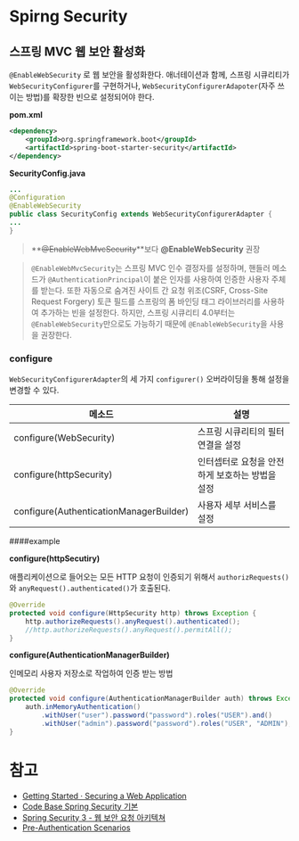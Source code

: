 # Spirng Security

## 스프링 MVC 웹 보안 활성화
`@EnableWebSecurity` 로 웹 보안을 활성화한다. 애너테이션과 함께, 스프링 시큐리티가 `WebSecurityConfigurer`를 구현하거나, `WebSecurityConfigurerAdapoter`(자주 쓰이는 방법)를 확장한 빈으로 설정되어야 한다.

**pom.xml**
```xml
<dependency>
    <groupId>org.springframework.boot</groupId>
    <artifactId>spring-boot-starter-security</artifactId>
</dependency>
```

**SecurityConfig.java**
```java
...
@Configuration
@EnableWebSecurity
public class SecurityConfig extends WebSecurityConfigurerAdapter {
...
}
```

> **~~@EnableWebMvcSecurity~~**보다 **@EnableWebSecurity** 권장

> `@EnableWebMvcSecurity`는 스프링 MVC 인수 결정자를 설정하며, 핸들러 메소드가 `@AuthenticationPrincipal`이 붙은 인자를 사용하여 인증한 사용자 주체를 받는다. 또한 자동으로 숨겨진 사이트 간 요청 위조(CSRF, Cross-Site Request Forgery) 토큰 필드를 스프링의 폼 바인딩 태그 라이브러리를 사용하여 추가하는 빈을 설정한다. 하지만, 스프링 시큐리티 4.0부터는 `@EnableWebSecurity`만으로도 가능하기 때문에 `@EnableWebSecurity`을 사용을 권장한다.

### configure

`WebSecurityConfigurerAdapter`의 세 가지 `configurer()` 오버라이딩을 통해 설정을 변경할 수 있다.

| 메소드 | 설명 |
|------|-----|
| configure(WebSecurity)  | 스프링 시큐리티의 필터 연결을 설정 |
| configure(httpSecurity) | 인터셉터로 요청을 안전하게 보호하는 방법을 설정 |
| configure(AuthenticationManagerBuilder) | 사용자 세부 서비스를 설정 |

####example

**configure(httpSecutiry)**

애플리케이션으로 들어오는 모든 HTTP 요청이 인증되기 위해서 `authorizRequests()`와 `anyRequest().authenticated()`가 호출된다.

```java
@Override
protected void configure(HttpSecurity http) throws Exception {
    http.authorizeRequests().anyRequest().authenticated();
    //http.authorizeRequests().anyRequest().permitAll();
}
```

**configure(AuthenticationManagerBuilder)**

인메모리 사용자 저장소로 작업하여 인증 받는 방법

```java
@Override
protected void configure(AuthenticationManagerBuilder auth) throws Exception {
    auth.inMemoryAuthentication()
        .withUser("user").password("password").roles("USER").and()
        .withUser("admin").password("password").roles("USER", "ADMIN");
}
```

# 참고
- [Getting Started · Securing a Web Application](https://spring.io/guides/gs/securing-web/)
- [Code Base Spring Security 기본](http://netframework.tistory.com/entry/Code-Base-Spring-Security-%EA%B8%B0%EB%B3%B8)
- [Spring Security 3 - 웹 보안 요청 아키텍쳐](http://springsource.tistory.com/80)
- [Pre-Authentication Scenarios](https://docs.spring.io/spring-security/site/docs/3.0.x/reference/preauth.html)